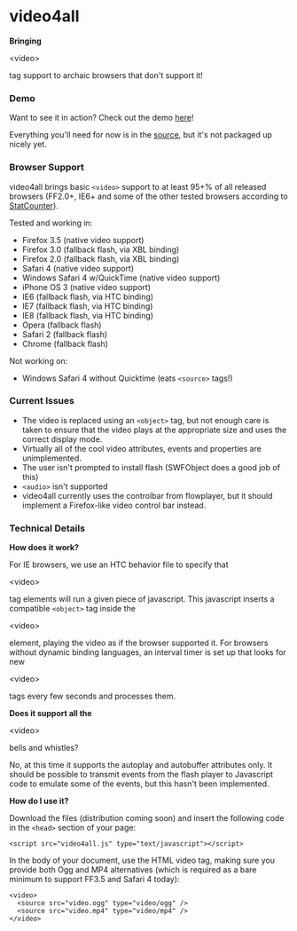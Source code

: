 # video4all #

**Bringing**

&lt;video&gt;

 tag support to archaic browsers that don't support it!

### Demo ###

Want to see it in action?  Check out the demo [here](http://video4all.googlecode.com/svn/trunk/index.html)!

Everything you'll need for now is in the [source](http://code.google.com/p/video4all/source/browse/#svn/trunk), but it's not packaged up nicely yet.

### Browser Support ###

video4all brings basic `<video>` support to at least 95+% of all released browsers (FF2.0+, IE6+ and some of the other tested browsers according to [StatCounter](http://gs.statcounter.com)).

Tested and working in:

  * Firefox 3.5 (native video support)
  * Firefox 3.0 (fallback flash, via XBL binding)
  * Firefox 2.0 (fallback flash, via XBL binding)
  * Safari 4 (native video support)
  * Windows Safari 4 w/QuickTime (native video support)
  * iPhone OS 3 (native video support)
  * IE6 (fallback flash, via HTC binding)
  * IE7 (fallback flash, via HTC binding)
  * IE8 (fallback flash, via HTC binding)
  * Opera (fallback flash)
  * Safari 2 (fallback flash)
  * Chrome (fallback flash)

Not working on:

  * Windows Safari 4 without Quicktime (eats `<source>` tags!)

### Current Issues ###

  * The video is replaced using an `<object>` tag, but not enough care is taken to ensure that the video plays at the appropriate size and uses the correct display mode.
  * Virtually all of the cool video attributes, events and properties are unimplemented.
  * The user isn't prompted to install flash (SWFObject does a good job of this)
  * `<audio>` isn't supported
  * video4all currently uses the controlbar from flowplayer, but it should implement a Firefox-like video control bar instead.

### Technical Details ###

**How does it work?**

For IE browsers, we use an HTC behavior file to specify that 

&lt;video&gt;

 tag elements will run a given piece of javascript.  This javascript inserts a compatible `<object>` tag inside the 

&lt;video&gt;

 element, playing the video as if the browser supported it.  For browsers without dynamic binding languages, an interval timer is set up that looks for new 

&lt;video&gt;

 tags every few seconds and processes them.

**Does it support all the**

&lt;video&gt;

 bells and whistles?

No, at this time it supports the autoplay and autobuffer attributes only. It should be possible to transmit events from the flash player to Javascript code to emulate some of the events, but this hasn't been implemented.

**How do I use it?**

Download the files (distribution coming soon) and insert the following code in the `<head>` section of your page:

```
<script src="video4all.js" type="text/javascript"></script>
```

In the body of your document, use the HTML video tag, making sure you provide both Ogg and MP4 alternatives (which is required as a bare minimum to support FF3.5 and Safari 4 today):

```
<video>
  <source src="video.ogg" type="video/ogg" />
  <source src="video.mp4" type="video/mp4" />
</video>
```